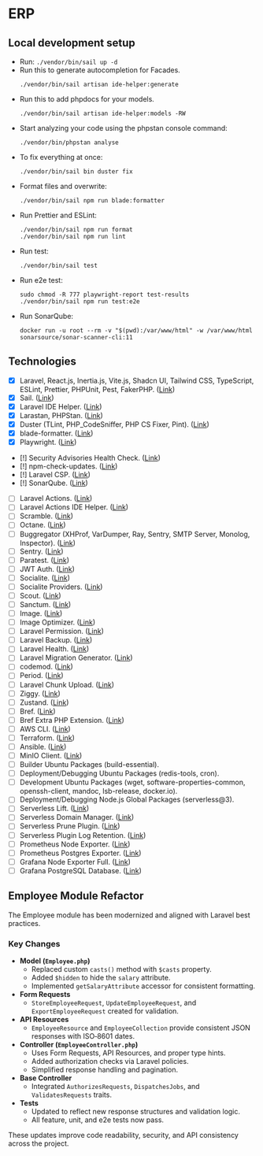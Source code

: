 # ERP
## Local development setup
- Run: `./vendor/bin/sail up -d`
- Run this to generate autocompletion for Facades.
    ```
    ./vendor/bin/sail artisan ide-helper:generate
    ```
- Run this to add phpdocs for your models.
    ```
    ./vendor/bin/sail artisan ide-helper:models -RW
    ```
- Start analyzing your code using the phpstan console command:
    ```
    ./vendor/bin/phpstan analyse
    ```
- To fix everything at once:
    ```
    ./vendor/bin/sail bin duster fix
    ```
- Format files and overwrite:
    ```
    ./vendor/bin/sail npm run blade:formatter
    ```
- Run Prettier and ESLint:
    ```
    ./vendor/bin/sail npm run format
    ./vendor/bin/sail npm run lint
    ```
- Run test:
    ```
    ./vendor/bin/sail test
    ```
- Run e2e test:
    ```
    sudo chmod -R 777 playwright-report test-results
    ./vendor/bin/sail npm run test:e2e
    ```
- Run SonarQube:
    ```
    docker run -u root --rm -v "$(pwd):/var/www/html" -w /var/www/html sonarsource/sonar-scanner-cli:11

    ```
## Technologies
- [x] Laravel, React.js, Inertia.js, Vite.js, Shadcn UI, Tailwind CSS, TypeScript, ESLint, Prettier, PHPUnit, Pest, FakerPHP. ([Link](https://ui.shadcn.com/docs/installation/laravel))
- [x] Sail. ([Link](https://laravel.com/docs/12.x/sail))
- [x] Laravel IDE Helper. ([Link](https://github.com/barryvdh/laravel-ide-helper))
- [x] Larastan, PHPStan. ([Link](https://github.com/larastan/larastan))
- [x] Duster (TLint, PHP_CodeSniffer, PHP CS Fixer, Pint). ([Link](https://github.com/tighten/duster))
- [x] blade-formatter. ([Link](https://github.com/shufo/blade-formatter))
- [x] Playwright. ([Link](https://playwright.dev/docs/intro))
- [!] Security Advisories Health Check. ([Link](https://github.com/spatie/security-advisories-health-check))
- [!] npm-check-updates. ([Link](https://github.com/raineorshine/npm-check-updates))
- [!] Laravel CSP. ([Link](https://github.com/spatie/laravel-csp))
- [!] SonarQube. ([Link](https://docs.sonarsource.com/sonarqube-community-build/server-installation/from-docker-image/installation-overview))
- [ ] Laravel Actions. ([Link](https://github.com/lorisleiva/laravel-actions))
- [ ] Laravel Actions IDE Helper. ([Link](https://github.com/Wulfheart/laravel-actions-ide-helper))
- [ ] Scramble. ([Link](https://github.com/dedoc/scramble))
- [ ] Octane. ([Link](https://laravel.com/docs/12.x/octane))
- [ ] Buggregator (XHProf, VarDumper, Ray, Sentry, SMTP Server, Monolog, Inspector). ([Link](https://docs.buggregator.dev/))
- [ ] Sentry. ([Link](https://docs.sentry.io/platforms/php/guides/laravel/))
- [ ] Paratest. ([Link](https://github.com/paratestphp/paratest))
- [ ] JWT Auth. ([Link](https://github.com/tymondesigns/jwt-auth))
- [ ] Socialite. ([Link](https://laravel.com/docs/12.x/socialite))
- [ ] Socialite Providers. ([Link](https://socialiteproviders.com/usage/))
- [ ] Scout. ([Link](https://laravel.com/docs/12.x/scout))
- [ ] Sanctum. ([Link](https://laravel.com/docs/12.x/sanctum))
- [ ] Image. ([Link](https://github.com/spatie/image))
- [ ] Image Optimizer. ([Link](https://github.com/spatie/image-optimizer))
- [ ] Laravel Permission. ([Link](https://github.com/spatie/laravel-permission))
- [ ] Laravel Backup. ([Link](https://github.com/spatie/laravel-backup))
- [ ] Laravel Health. ([Link](https://github.com/spatie/laravel-health))
- [ ] Laravel Migration Generator. ([Link](https://github.com/kitloong/laravel-migrations-generator))
- [ ] codemod. ([Link](https://docs.codemod.com/guides/migrations/react-18-19))
- [ ] Period. ([Link](https://github.com/spatie/period))
- [ ] Laravel Chunk Upload. ([Link](https://github.com/pionl/laravel-chunk-upload))
- [ ] Ziggy. ([Link](https://github.com/tighten/ziggy))
- [ ] Zustand. ([Link](https://github.com/pmndrs/zustand))
- [ ] Bref. ([Link](https://bref.sh/docs/laravel/getting-started))
- [ ] Bref Extra PHP Extension. ([Link](https://github.com/brefphp/extra-php-extensions))
- [ ] AWS CLI. ([Link](https://github.com/aws/aws-cli))
- [ ] Terraform. ([Link](https://developer.hashicorp.com/terraform/tutorials/aws-get-started/install-cli))
- [ ] Ansible. ([Link](https://docs.ansible.com/ansible/latest/installation_guide/installation_distros.html#installing-ansible-on-ubuntu))
- [ ] MinIO Client. ([Link](https://github.com/minio/mc))
- [ ] Builder Ubuntu Packages (build-essential).
- [ ] Deployment/Debugging Ubuntu Packages (redis-tools, cron).
- [ ] Development Ubuntu Packages (wget, software-properties-common, openssh-client, mandoc, lsb-release, docker.io).
- [ ] Deployment/Debugging Node.js Global Packages (serverless@3).
- [ ] Serverless Lift. ([Link](https://www.serverless.com/plugins/serverless-lift))
- [ ] Serverless Domain Manager. ([Link](https://www.serverless.com/plugins/serverless-domain-manager))
- [ ] Serverless Prune Plugin. ([Link](https://www.serverless.com/plugins/serverless-prune-plugin))
- [ ] Serverless Plugin Log Retention. ([Link](https://www.serverless.com/plugins/serverless-plugin-log-retention))
- [ ] Prometheus Node Exporter. ([Link](https://github.com/prometheus/node_exporter))
- [ ] Prometheus Postgres Exporter. ([Link](https://github.com/wrouesnel/postgres_exporter))
- [ ] Grafana Node Exporter Full. ([Link](https://grafana.com/grafana/dashboards/1860-node-exporter-full))
- [ ] Grafana PostgreSQL Database. ([Link](https://grafana.com/grafana/dashboards/9628-postgresql-database))

## Employee Module Refactor

The Employee module has been modernized and aligned with Laravel best practices.

### Key Changes
- **Model (`Employee.php`)**
  - Replaced custom `casts()` method with `$casts` property.
  - Added `$hidden` to hide the `salary` attribute.
  - Implemented `getSalaryAttribute` accessor for consistent formatting.
- **Form Requests**
  - `StoreEmployeeRequest`, `UpdateEmployeeRequest`, and `ExportEmployeeRequest` created for validation.
- **API Resources**
  - `EmployeeResource` and `EmployeeCollection` provide consistent JSON responses with ISO‑8601 dates.
- **Controller (`EmployeeController.php`)**
  - Uses Form Requests, API Resources, and proper type hints.
  - Added authorization checks via Laravel policies.
  - Simplified response handling and pagination.
- **Base Controller**
  - Integrated `AuthorizesRequests`, `DispatchesJobs`, and `ValidatesRequests` traits.
- **Tests**
  - Updated to reflect new response structures and validation logic.
  - All feature, unit, and e2e tests now pass.

These updates improve code readability, security, and API consistency across the project.
